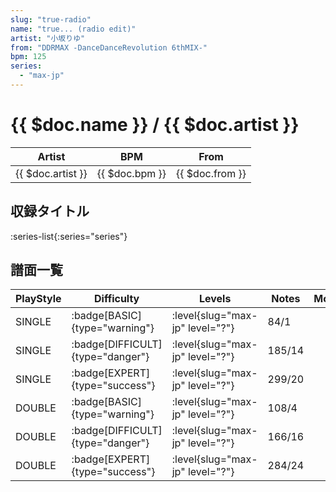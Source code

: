 ```yaml
---
slug: "true-radio"
name: "true... (radio edit)"
artist: "小坂りゆ"
from: "DDRMAX -DanceDanceRevolution 6thMIX-"
bpm: 125
series:
  - "max-jp"
---
```


# {{ $doc.name }} / {{ $doc.artist }}

|Artist|BPM|From|
|------|---|----|
|{{ $doc.artist }}|{{ $doc.bpm }}|{{ $doc.from }}|

## 収録タイトル

:series-list{:series="series"}

## 譜面一覧

|PlayStyle|Difficulty|Levels|Notes|Movie|
|---------|----------|------|-----|-----|
|SINGLE| :badge[BASIC]{type="warning"}|<div class="field is-grouped is-grouped-multiline"> :level{slug="max-jp" level="?"}</div>|84/1||
|SINGLE| :badge[DIFFICULT]{type="danger"}|<div class="field is-grouped is-grouped-multiline"> :level{slug="max-jp" level="?"}</div>|185/14||
|SINGLE| :badge[EXPERT]{type="success"}|<div class="field is-grouped is-grouped-multiline"> :level{slug="max-jp" level="?"}</div>|299/20||
|DOUBLE| :badge[BASIC]{type="warning"}|<div class="field is-grouped is-grouped-multiline"> :level{slug="max-jp" level="?"}</div>|108/4||
|DOUBLE| :badge[DIFFICULT]{type="danger"}|<div class="field is-grouped is-grouped-multiline"> :level{slug="max-jp" level="?"}</div>|166/16||
|DOUBLE| :badge[EXPERT]{type="success"}|<div class="field is-grouped is-grouped-multiline"> :level{slug="max-jp" level="?"}</div>|284/24||

